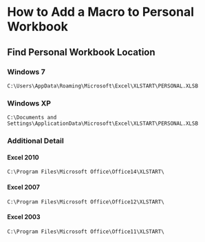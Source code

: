 # How to Add a Macro to Personal Workbook

## Find Personal Workbook Location

### Windows 7

```
C:\Users\AppData\Roaming\Microsoft\Excel\XLSTART\PERSONAL.XLSB
```

### Windows XP

```
C:\Documents and Settings\ApplicationData\Microsoft\Excel\XLSTART\PERSONAL.XLSB
```

### Additional Detail

#### Excel 2010

```
C:\Program Files\Microsoft Office\Office14\XLSTART\
```

#### Excel 2007

```
C:\Program Files\Microsoft Office\Office12\XLSTART\
```

#### Excel 2003

```
C:\Program Files\Microsoft Office\Office11\XLSTART\
```
